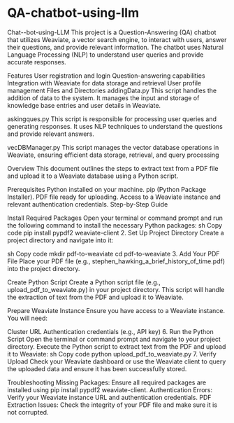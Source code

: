 # QA-chatbot-using-llm
Chat--bot-using-LLM
This project is a Question-Answering (QA) chatbot that utilizes Weaviate, a vector search engine, to interact with users, answer their questions, and provide relevant information. The chatbot uses Natural Language Processing (NLP) to understand user queries and provide accurate responses.

Features User registration and login Question-answering capabilities Integration with Weaviate for data storage and retrieval User profile management Files and Directories addingData.py This script handles the addition of data to the system. It manages the input and storage of knowledge base entries and user details in Weaviate.

askingques.py This script is responsible for processing user queries and generating responses. It uses NLP techniques to understand the questions and provide relevant answers.

vecDBManager.py This script manages the vector database operations in Weaviate, ensuring efficient data storage, retrieval, and query processing

Overview This document outlines the steps to extract text from a PDF file and upload it to a Weaviate database using a Python script.

Prerequisites Python installed on your machine. pip (Python Package Installer). PDF file ready for uploading. Access to a Weaviate instance and relevant authentication credentials. Step-by-Step Guide

Install Required Packages Open your terminal or command prompt and run the following command to install the necessary Python packages:
sh Copy code pip install pypdf2 weaviate-client 2. Set Up Project Directory Create a project directory and navigate into it:

sh Copy code mkdir pdf-to-weaviate cd pdf-to-weaviate 3. Add Your PDF File Place your PDF file (e.g., stephen_hawking_a_brief_history_of_time.pdf) into the project directory.

Create Python Script Create a Python script file (e.g., upload_pdf_to_weaviate.py) in your project directory. This script will handle the extraction of text from the PDF and upload it to Weaviate.

Prepare Weaviate Instance Ensure you have access to a Weaviate instance. You will need:

Cluster URL Authentication credentials (e.g., API key) 6. Run the Python Script Open the terminal or command prompt and navigate to your project directory. Execute the Python script to extract text from the PDF and upload it to Weaviate: sh Copy code python upload_pdf_to_weaviate.py 7. Verify Upload Check your Weaviate dashboard or use the Weaviate client to query the uploaded data and ensure it has been successfully stored.

Troubleshooting Missing Packages: Ensure all required packages are installed using pip install pypdf2 weaviate-client. Authentication Errors: Verify your Weaviate instance URL and authentication credentials. PDF Extraction Issues: Check the integrity of your PDF file and make sure it is not corrupted.
